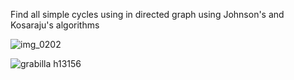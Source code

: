 Find all simple cycles using in directed graph using Johnson's and Kosaraju's algorithms


![img_0202](https://cloud.githubusercontent.com/assets/19876131/22568237/a525f73e-e99b-11e6-90fa-7353752e284b.JPG)

![grabilla h13156](https://cloud.githubusercontent.com/assets/19876131/22568266/c9703a82-e99b-11e6-861c-da580be76fc2.png)
